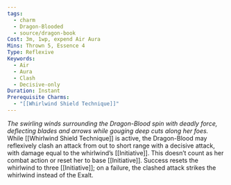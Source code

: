 ```yaml
---
tags:
  - charm
  - Dragon-Blooded
  - source/dragon-book
Cost: 3m, 1wp, expend Air Aura
Mins: Thrown 5, Essence 4
Type: Reflexive
Keywords:
  - Air
  - Aura
  - Clash
  - Decisive-only
Duration: Instant
Prerequisite Charms:
  - "[[Whirlwind Shield Technique]]"
---
```

*The swirling winds surrounding the Dragon-Blood spin with deadly force, deflecting blades and arrows while gouging deep cuts along her foes.*
While [[Whirlwind Shield Technique]] is active, the Dragon-Blood may reflexively clash an attack from out to short range with a decisive attack, with damage equal to the whirlwind’s [[Initiative]]. This doesn’t count as her combat action or reset her to base [[Initiative]]. Success resets the whirlwind to three [[Initiative]]; on a failure, the clashed attack strikes the whirlwind instead of the Exalt.